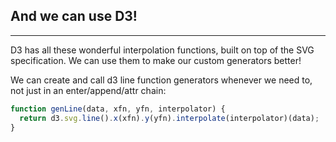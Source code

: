 ## And we can use D3!

***

D3 has all these wonderful interpolation functions, built on top of the SVG specification. We can use them to make our custom generators better!

We can create and call d3 line function generators whenever we need to, not just in an enter/append/attr chain:

```javascript
function genLine(data, xfn, yfn, interpolator) {
  return d3.svg.line().x(xfn).y(yfn).interpolate(interpolator)(data);
}
```
